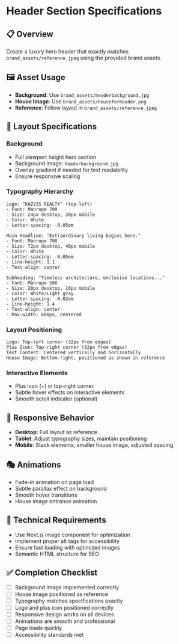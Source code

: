 # Header Section Specifications

## 📋 Overview
Create a luxury hero header that exactly matches `brand_assets/reference.jpeg` using the provided brand assets.

## 🖼 Asset Usage
- **Background**: Use `brand_assets/headerbackground.jpg` 
- **House Image**: Use `brand_assets/houseforheader.png`
- **Reference**: Follow layout in `brand_assets/reference.jpeg`

## 🎨 Layout Specifications

### Background
- Full viewport height hero section
- Background image: `headerbackground.jpg`
- Overlay gradient if needed for text readability
- Ensure responsive scaling

### Typography Hierarchy
```
Logo: "KAZVIS REALTY" (top-left)
- Font: Manrope 700
- Size: 24px desktop, 20px mobile
- Color: White
- Letter-spacing: -0.05em

Main Headline: "Extraordinary living begins here."
- Font: Manrope 700
- Size: 72px desktop, 48px mobile  
- Color: White
- Letter-spacing: -0.05em
- Line-height: 1.1
- Text-align: center

Subheading: "Timeless architecture, exclusive locations..."
- Font: Manrope 500
- Size: 20px desktop, 16px mobile
- Color: White/Light gray
- Letter-spacing: -0.02em
- Line-height: 1.4
- Text-align: center
- Max-width: 600px, centered
```

### Layout Positioning
```
Logo: Top-left corner (32px from edges)
Plus Icon: Top-right corner (32px from edges)  
Text Content: Centered vertically and horizontally
House Image: Bottom-right, positioned as shown in reference
```

### Interactive Elements
- Plus icon (+) in top-right corner
- Subtle hover effects on interactive elements
- Smooth scroll indicator (optional)

## 📱 Responsive Behavior
- **Desktop**: Full layout as reference
- **Tablet**: Adjust typography sizes, maintain positioning
- **Mobile**: Stack elements, smaller house image, adjusted spacing

## 🎭 Animations
- Fade-in animation on page load
- Subtle parallax effect on background
- Smooth hover transitions
- House image entrance animation

## 🔧 Technical Requirements
- Use Next.js Image component for optimization
- Implement proper alt tags for accessibility
- Ensure fast loading with optimized images
- Semantic HTML structure for SEO

## ✅ Completion Checklist
- [ ] Background image implemented correctly
- [ ] House image positioned as reference
- [ ] Typography matches specifications exactly
- [ ] Logo and plus icon positioned correctly
- [ ] Responsive design works on all devices
- [ ] Animations are smooth and professional
- [ ] Page loads quickly
- [ ] Accessibility standards met
